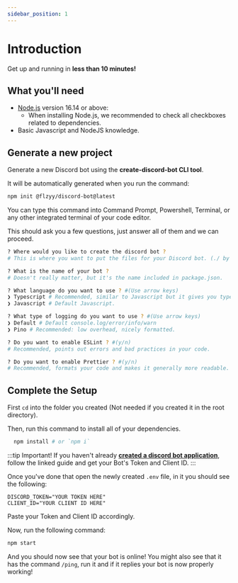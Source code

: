 ```yaml
---
sidebar_position: 1
---
```


# Introduction

Get up and running in **less than 10 minutes!**

## What you'll need

- [Node.js](https://nodejs.org/en/download/) version 16.14 or above:
  - When installing Node.js, we recommended to check all checkboxes related to dependencies.
- Basic Javascript and NodeJS knowledge.

## Generate a new project

Generate a new Discord bot using the **create-discord-bot CLI tool**.

It will be automatically generated when you run the command:

```bash
npm init @flzyy/discord-bot@latest
```

You can type this command into Command Prompt, Powershell, Terminal, or any other integrated terminal of your code editor.

This should ask you a few questions, just answer all of them and we can proceed.

```bash
? Where would you like to create the discord bot ? 
# This is where you want to put the files for your Discord bot. (./ by default)

? What is the name of your bot ?
# Doesn't really matter, but it's the name included in package.json.

? What language do you want to use ? #(Use arrow keys)
❯ Typescript # Recommended, similar to Javascript but it gives you type safety and intellisense.
❯ Javascript # Default Javascript.

? What type of logging do you want to use ? #(Use arrow keys)
❯ Default # Default console.log/error/info/warn
❯ Pino # Recommended: low overhead, nicely formatted.

? Do you want to enable ESLint ? #(y/n)
# Recommended, points out errors and bad practices in your code. 

? Do you want to enable Prettier ? #(y/n)
# Recommended, formats your code and makes it generally more readable.
```

## Complete the Setup

First <code>cd</code> into the folder you created (Not needed if you created it in the root directory).

Then, run this command to install all of your dependencies.
```bash
  npm install # or `npm i`
```

:::tip Important!
If you haven't already **[created a discord bot application](https://discordjs.guide/preparations/setting-up-a-bot-application.html)**, follow the linked guide and get your Bot's Token and Client ID.
:::

Once you've done that open the newly created <code>.env</code> file, in it you should see the following:

```text
DISCORD_TOKEN="YOUR TOKEN HERE"
CLIENT_ID="YOUR CLIENT ID HERE"
```

Paste your Token and Client ID accordingly.

Now, run the following command:

```bash
npm start
```

And you should now see that your bot is online! You might also see that it has the command <code>/ping</code>, run it and if it replies your bot is now properly working!
